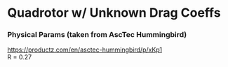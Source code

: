 # Quadrotor w/ Unknown Drag Coeffs

### Physical Params (taken from AscTec Hummingbird)
https://productz.com/en/asctec-hummingbird/p/xKp1</br>
R = 0.27

